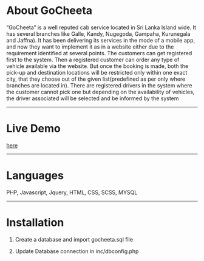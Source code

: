 About GoCheeta
==============

“GoCheeta” is a well reputed cab service located in Sri Lanka Island wide. It has several branches
like Galle, Kandy, Nugegoda, Gampaha, Kurunegala and Jaffna). It has been delivering its
services in the mode of a mobile app, and now they want to implement it as in a website either due
to the requirement identified at several points.
The customers can get registered first to the system. Then a registered customer can order any type
of vehicle available via the website. But once the booking is made, both the pick-up and
destination locations will be restricted only within one exact city, that they choose out of the
given list(predefined as per only where branches are located in).
There are registered drivers in the system where the customer cannot pick one but depending on
the availability of vehicles, the driver associated will be selected and be informed by the system

---------------------------

Live Demo
==============

<a href="http://gocheeta.tk/" rel="nofollow">here</a>

---------------------------

Languages
==============

PHP, Javascript, Jquery, HTML, CSS, SCSS, MYSQL

---------------------------

Installation
============

01. Create a database and import gocheeta.sql file

02. Update Database connection in inc/dbconfig.php
